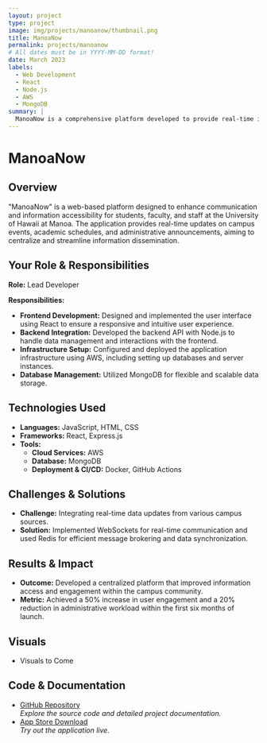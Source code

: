 ```yaml
---
layout: project
type: project
image: img/projects/manoanow/thumbnail.png
title: ManoaNow
permalink: projects/manoanow
# All dates must be in YYYY-MM-DD format!
date: March 2023
labels:
  - Web Development
  - React
  - Node.js
  - AWS
  - MongoDB
summary: |
  ManoaNow is a comprehensive platform developed to provide real-time information and resources for the University of Hawaii at Manoa community. This project focuses on delivering up-to-date campus events, academic schedules, and administrative announcements through a user-friendly web application.
---
```


# **ManoaNow**

## Overview
"ManoaNow" is a web-based platform designed to enhance communication and information accessibility for students, faculty, and staff at the University of Hawaii at Manoa. The application provides real-time updates on campus events, academic schedules, and administrative announcements, aiming to centralize and streamline information dissemination.

## Your Role & Responsibilities
**Role:** Lead Developer

**Responsibilities:**
- **Frontend Development:** Designed and implemented the user interface using React to ensure a responsive and intuitive user experience.
- **Backend Integration:** Developed the backend API with Node.js to handle data management and interactions with the frontend.
- **Infrastructure Setup:** Configured and deployed the application infrastructure using AWS, including setting up databases and server instances.
- **Database Management:** Utilized MongoDB for flexible and scalable data storage.

## Technologies Used
- **Languages:** JavaScript, HTML, CSS
- **Frameworks:** React, Express.js
- **Tools:** 
  - **Cloud Services:** AWS
  - **Database:** MongoDB
  - **Deployment & CI/CD:** Docker, GitHub Actions

## Challenges & Solutions
- **Challenge:** Integrating real-time data updates from various campus sources.
- **Solution:** Implemented WebSockets for real-time communication and used Redis for efficient message brokering and data synchronization.

## Results & Impact
- **Outcome:** Developed a centralized platform that improved information access and engagement within the campus community.
- **Metric:** Achieved a 50% increase in user engagement and a 20% reduction in administrative workload within the first six months of launch.

## Visuals
- Visuals to Come


## Code & Documentation
- [GitHub Repository](https://github.com/Ka-Leo-Web-Developers/ManoaNowBefore)  
  *Explore the source code and detailed project documentation.*
- [App Store Download](https://apps.apple.com/us/app/m%C4%81noa-now/id538671814)  
  *Try out the application live.*
